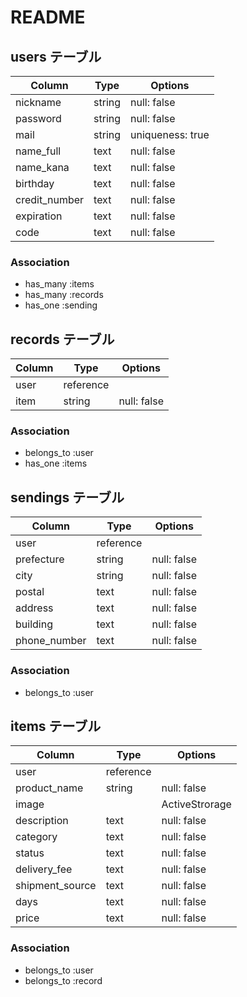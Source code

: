 # README
## users テーブル
| Column         | Type   | Options          |
| -------------- | ------ | ---------------- |
| nickname       | string | null: false 　　　|
| password       | string | null: false 　　　|
| mail           | string | uniqueness: true |
| name_full      | text   | null: false      |
| name_kana      | text   | null: false      |
| birthday       | text   | null: false      |
| credit_number  | text   | null: false      |
| expiration     | text   | null: false      |
| code           | text   | null: false      |

### Association
- has_many :items
- has_many :records
- has_one  :sending

## records テーブル
| Column    | Type       | Options       |
| --------- | ---------- | ------------- |
| user      | reference  |               |
| item      | string     | null: false   |

### Association
- belongs_to :user
- has_one :items

## sendings テーブル
| Column       | Type       | Options     |
| ------------ | ---------- | ----------- |
| user         | reference  |             |
| prefecture   | string     | null: false |
| city         | string     | null: false |
| postal       | text       | null: false |
| address      | text       | null: false |
| building     | text       | null: false |
| phone_number | text       | null: false |

### Association
- belongs_to :user

## items テーブル
| Column           | Type       | Options          |
| ---------------- | ---------- | ---------------- |
| user             | reference  |                  |
| product_name     | string     | null: false      |
| image            |            | ActiveStrorage   |
| description      | text       | null: false      |
| category         | text       | null: false      |
| status           | text       | null: false      |
| delivery_fee     | text       | null: false      |
| shipment_source  | text       | null: false      |
| days             | text       | null: false      |
| price            | text       | null: false      |

### Association
- belongs_to :user
- belongs_to :record
